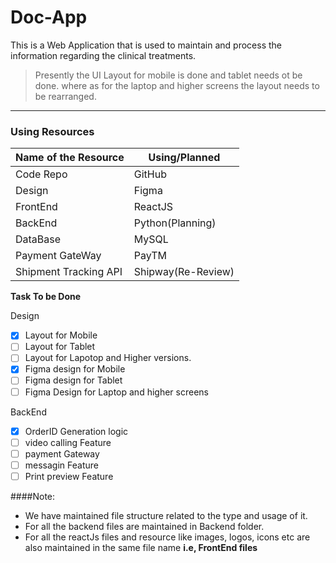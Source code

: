 # Doc-App
This is a Web Application that is used to maintain and process the information regarding the clinical treatments.
>Presently the UI Layout for mobile is done and tablet needs ot be done. where as for the laptop and higher screens the layout needs to be rearranged.
---
### Using Resources
| Name of the Resource | Using/Planned |
| ----------- | ----------- |
| Code Repo | GitHub |
| Design | Figma |
| FrontEnd | ReactJS |
| BackEnd | Python(Planning) |
| DataBase | MySQL |
| Payment GateWay | PayTM |
| Shipment Tracking API | Shipway(Re-Review) |

**Task To be Done**

Design
- [x] Layout for Mobile
- [ ] Layout for Tablet
- [ ] Layout for Lapotop and Higher versions.
- [x] Figma design for Mobile
- [ ] Figma design for Tablet
- [ ] Figma Design for Laptop and higher screens

BackEnd
- [X] OrderID Generation logic
- [ ] video calling Feature
- [ ] payment Gateway
- [ ] messagin Feature
- [ ] Print preview Feature

####Note:
- We have maintained file structure related to the type and usage of it.
- For all the backend files are maintained in Backend folder.
- For all the reactJs files and resource like images, logos, icons etc are also maintained in the same file name <b>i.e, FrontEnd files</b>